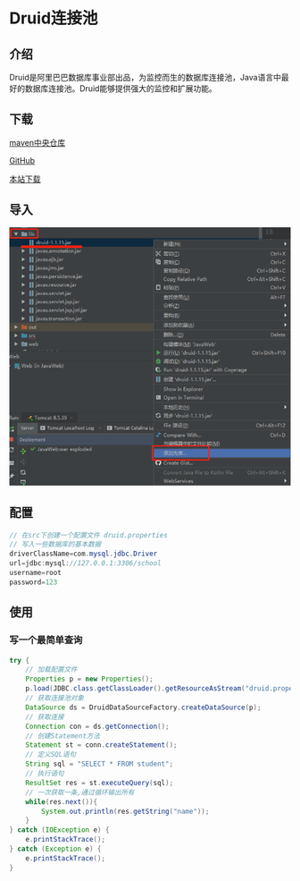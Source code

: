 # Druid连接池

## 介绍

Druid是阿里巴巴数据库事业部出品，为监控而生的数据库连接池，Java语言中最好的数据库连接池。Druid能够提供强大的监控和扩展功能。

## 下载

[maven中央仓库 ](http://central.maven.org/maven2/com/alibaba/druid/)

[GitHub](https://github.com/alibaba/druid)

 [本站下载](/wp-content/uploads/2019/07/druid-1.1.15.rar)

## 导入

![1564192654329](../static/1564192654329.png)

## 配置

```java
// 在src下创建一个配置文件 druid.properties
// 写入一些数据库的基本数据
driverClassName=com.mysql.jdbc.Driver
url=jdbc:mysql://127.0.0.1:3306/school
username=root
password=123
```



## 使用

### 写一个最简单查询

```java
try {
    // 加载配置文件
    Properties p = new Properties();
    p.load(JDBC.class.getClassLoader().getResourceAsStream("druid.properties"));
    // 获取连接池对象
    DataSource ds = DruidDataSourceFactory.createDataSource(p);
    // 获取连接
    Connection con = ds.getConnection();
    // 创建Statement方法
    Statement st = conn.createStatement();
    // 定义SQL语句
    String sql = "SELECT * FROM student";
    // 执行语句
    ResultSet res = st.executeQuery(sql);
    // 一次获取一条,通过循环输出所有
    while(res.next()){
        System.out.println(res.getString("name"));
    }
} catch (IOException e) {
    e.printStackTrace();
} catch (Exception e) {
    e.printStackTrace();
}
```

